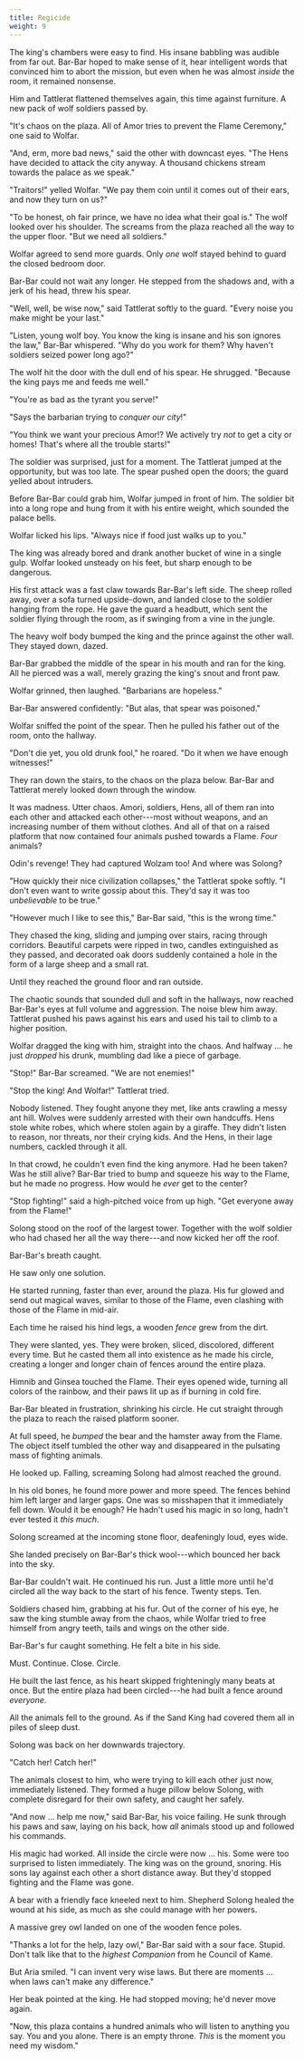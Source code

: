 ```yaml
---
title: Regicide
weight: 9
---
```

The king's chambers were easy to find. His insane babbling was audible from far out. Bar-Bar hoped to make sense of it, hear intelligent words that convinced him to abort the mission, but even when he was almost _inside_ the room, it remained nonsense.

Him and Tattlerat flattened themselves again, this time against furniture. A new pack of wolf soldiers passed by.

"It's chaos on the plaza. All of Amor tries to prevent the Flame Ceremony," one said to Wolfar.

"And, erm, more bad news," said the other with downcast eyes. "The Hens have decided to attack the city anyway. A thousand chickens stream towards the palace as we speak."

"Traitors!" yelled Wolfar. "We pay them coin until it comes out of their ears, and now they turn on us?"

"To be honest, oh fair prince, we have no idea what their goal is." The wolf looked over his shoulder. The screams from the plaza reached all the way to the upper floor. "But we need all soldiers."

Wolfar agreed to send more guards. Only _one_ wolf stayed behind to guard the closed bedroom door.

Bar-Bar could not wait any longer. He stepped from the shadows and, with a jerk of his head, threw his spear.

"Well, well, be wise now," said Tattlerat softly to the guard. "Every noise you make might be your last."

"Listen, young wolf boy. You know the king is insane and his son ignores the law," Bar-Bar whispered. "Why do you work for them? Why haven't soldiers seized power long ago?"

The wolf hit the door with the dull end of his spear. He shrugged. "Because the king pays me and feeds me well."

"You're as bad as the tyrant you serve!"

"Says the barbarian trying to _conquer our city_!"

"You think we want your precious Amor!? We actively try _not_ to get a city or homes! That's where all the trouble starts!"

The soldier was surprised, just for a moment. The Tattlerat jumped at the opportunity, but was too late. The spear pushed open the doors; the guard yelled about intruders.

Before Bar-Bar could grab him, Wolfar jumped in front of him. The soldier bit into a long rope and hung from it with his entire weight, which sounded the palace bells.

Wolfar licked his lips. "Always nice if food just walks up to you."

The king was already bored and drank another bucket of wine in a single gulp. Wolfar looked unsteady on his feet, but sharp enough to be dangerous.

His first attack was a fast claw towards Bar-Bar's left side. The sheep rolled away, over a sofa turned upside-down, and landed close to the soldier hanging from the rope. He gave the guard a headbutt, which sent the soldier flying through the room, as if swinging from a vine in the jungle.

The heavy wolf body bumped the king and the prince against the other wall. They stayed down, dazed. 

Bar-Bar grabbed the middle of the spear in his mouth and ran for the king. All he pierced was a wall, merely grazing the king's snout and front paw.

Wolfar grinned, then laughed. "Barbarians are hopeless."

Bar-Bar answered confidently: "But alas, that spear was poisoned."

Wolfar sniffed the point of the spear. Then he pulled his father out of the room, onto the hallway.

"Don't die yet, you old drunk fool," he roared. "Do it when we have enough witnesses!"

They ran down the stairs, to the chaos on the plaza below. Bar-Bar and Tattlerat merely looked down through the window.

It was madness. Utter chaos. Amori, soldiers, Hens, all of them ran into each other and attacked each other---most without weapons, and an increasing number of them without clothes. And all of that on a raised platform that now contained four animals pushed towards a Flame. _Four_ animals?

Odin's revenge! They had captured Wolzam too! And where was Solong?

"How quickly their nice civilization collapses," the Tattlerat spoke softly. "I don't even want to write gossip about this. They'd say it was too _unbelievable_ to be true."

"However much I like to see this," Bar-Bar said, "this is the wrong time."

They chased the king, sliding and jumping over stairs, racing through corridors. Beautiful carpets were ripped in two, candles extinguished as they passed, and decorated oak doors suddenly contained a hole in the form of a large sheep and a small rat.

Until they reached the ground floor and ran outside.

The chaotic sounds that sounded dull and soft in the hallways, now reached Bar-Bar's eyes at full volume and aggression. The noise blew him away. Tattlerat pushed his paws against his ears and used his tail to climb to a higher position.

Wolfar dragged the king with him, straight into the chaos. And halfway ... he just _dropped_ his drunk, mumbling dad like a piece of garbage.

"Stop!" Bar-Bar screamed. "We are not enemies!"

"Stop the king! And Wolfar!" Tattlerat tried. 

Nobody listened. They fought anyone they met, like ants crawling a messy ant hill. Wolves were suddenly arrested with their own handcuffs. Hens stole white robes, which where stolen again by a giraffe. They didn't listen to reason, nor threats, nor their crying kids. And the Hens, in their lage numbers, cackled through it all.

In that crowd, he couldn't even find the king anymore. Had he been taken? Was he still alive? Bar-Bar tried to bump and squeeze his way to the Flame, but he made no progress. How would he _ever_ get to the center?

"Stop fighting!" said a high-pitched voice from up high. "Get everyone away from the Flame!"

Solong stood on the roof of the largest tower. Together with the wolf soldier who had chased her all the way there---and now kicked her off the roof.

Bar-Bar's breath caught.

He saw only one solution.

He started running, faster than ever, around the plaza. His fur glowed and send out magical waves, similar to those of the Flame, even clashing with those of the Flame in mid-air.

Each time he raised his hind legs, a wooden _fence_ grew from the dirt.

They were slanted, yes. They were broken, sliced, discolored, different every time. But he casted them all into existence as he made his circle, creating a longer and longer chain of fences around the entire plaza.

Himnib and Ginsea touched the Flame. Their eyes opened wide, turning all colors of the rainbow, and their paws lit up as if burning in cold fire.

Bar-Bar bleated in frustration, shrinking his circle. He cut straight through the plaza to reach the raised platform sooner.

At full speed, he _bumped_ the bear and the hamster away from the Flame. The object itself tumbled the other way and disappeared in the pulsating mass of fighting animals.

He looked up. Falling, screaming Solong had almost reached the ground.

In his old bones, he found more power and more speed. The fences behind him left larger and larger gaps. One was so misshapen that it immediately fell down. Would it be enough? He hadn't used his magic in so long, hadn't ever tested it _this much_.

Solong screamed at the incoming stone floor, deafeningly loud, eyes wide.

She landed precisely on Bar-Bar's thick wool---which bounced her back into the sky.

Bar-Bar couldn't wait. He continued his run. Just a little more until he'd circled all the way back to the start of his fence. Twenty steps. Ten.

Soldiers chased him, grabbing at his fur. Out of the corner of his eye, he saw the king stumble away from the chaos, while Wolfar tried to free himself from angry teeth, tails and wings on the other side.

Bar-Bar's fur caught something. He felt a bite in his side.

Must. Continue. Close. Circle.

He built the last fence, as his heart skipped frighteningly many beats at once. But the entire plaza had been circled---he had built a fence around _everyone_.

All the animals fell to the ground. As if the Sand King had covered them all in piles of sleep dust.

Solong was back on her downwards trajectory.

"Catch her! Catch her!"

The animals closest to him, who were trying to kill each other just now, immediately listened. They formed a huge pillow below Solong, with complete disregard for their own safety, and caught her safely.

"And now ... help me now," said Bar-Bar, his voice failing. He sunk through his paws and saw, laying on his back, how _all_ animals stood up and followed his commands.

His magic had worked. All inside the circle were now ... his. Some were too surprised to listen immediately. The king was on the ground, snoring. His sons lay against each other a short distance away. But they'd stopped fighting and the Flame was gone.

A bear with a friendly face kneeled next to him. Shepherd Solong healed the wound at his side, as much as she could manage with her powers.

A massive grey owl landed on one of the wooden fence poles.

"Thanks a lot for the help, lazy owl," Bar-Bar said with a sour face. Stupid. Don't talk like that to the _highest Companion_ from he Council of Kame.

But Aria smiled. "I can invent very wise laws. But there are moments ... when laws can't make any difference."

Her beak pointed at the king. He had stopped moving; he'd never move again.

"Now, this plaza contains a hundred animals who will listen to anything you say. You and you alone. There is an empty throne. _This_ is the moment you need my wisdom."